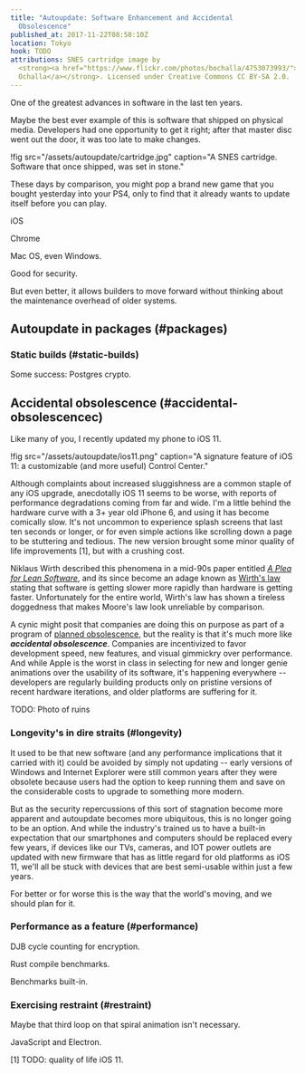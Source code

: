 ```yaml
---
title: "Autoupdate: Software Enhancement and Accidental
  Obsolescence"
published_at: 2017-11-22T08:50:10Z
location: Tokyo
hook: TODO
attributions: SNES cartridge image by
  <strong><a href="https://www.flickr.com/photos/bochalla/4753073993/">Bryan
  Ochalla</a></strong>. Licensed under Creative Commons CC BY-SA 2.0.
---
```


One of the greatest advances in software in the last ten
years.

Maybe the best ever example of this is software that
shipped on physical media. Developers had one opportunity
to get it right; after that master disc went out the door,
it was too late to make changes.

!fig src="/assets/autoupdate/cartridge.jpg" caption="A SNES cartridge. Software that once shipped, was set in stone."

These days by comparison, you might pop a brand new game
that you bought yesterday into your PS4, only to find that
it already wants to update itself before you can play.

iOS

Chrome

Mac OS, even Windows.

Good for security.

But even better, it allows builders to move forward without
thinking about the maintenance overhead of older systems.

## Autoupdate in packages (#packages)

### Static builds (#static-builds)

Some success: Postgres crypto.

## Accidental obsolescence (#accidental-obsolescencec)

Like many of you, I recently updated my phone to iOS 11.

!fig src="/assets/autoupdate/ios11.png" caption="A signature feature of iOS 11: a customizable (and more useful) Control Center."

Although complaints about increased sluggishness are a
common staple of any iOS upgrade, anecdotally iOS 11 seems
to be worse, with reports of performance degradations
coming from far and wide. I'm a little behind the hardware
curve with a 3+ year old iPhone 6, and using it has become
comically slow. It's not uncommon to experience splash
screens that last ten seconds or longer, or for even simple
actions like scrolling down a page to be stuttering and
tedious. The new version brought some minor quality of life
improvements [1], but with a crushing cost.

Niklaus Wirth described this phenomena in a mid-90s paper
entitled [_A Plea for Lean Software_][leansoftware], and
its since become an adage known as [Wirth's law][wirth]
stating that software is getting slower more rapidly than
hardware is getting faster. Unfortunately for the entire
world, Wirth's law has shown a tireless doggedness that
makes Moore's law look unreliable by comparison.

A cynic might posit that companies are doing this on
purpose as part of a program of [planned
obsolescence][planned], but the reality is that it's much
more like ***accidental obsolescence***. Companies are
incentivized to favor development speed, new features, and
visual gimmickry over performance. And while Apple is the
worst in class in selecting for new and longer genie
animations over the usability of its software, it's
happening everywhere -- developers are regularly building
products only on pristine versions of recent hardware
iterations, and older platforms are suffering for it.

TODO: Photo of ruins

### Longevity's in dire straits (#longevity)

It used to be that new software (and any performance
implications that it carried with it) could be avoided by
simply not updating -- early versions of Windows and
Internet Explorer were still common years after they were
obsolete because users had the option to keep running them
and save on the considerable costs to upgrade to something
more modern.

But as the security repercussions of this sort of
stagnation become more apparent and autoupdate becomes more
ubiquitous, this is no longer going to be an option. And
while the industry's trained us to have a built-in expectation
that our smartphones and computers should be replaced every
few years, if devices like our TVs, cameras, and IOT power
outlets are updated with new firmware that has as little
regard for old platforms as iOS 11, we'll all be stuck with
devices that are best semi-usable within just a few years.

For better or for worse this is the way that the world's
moving, and we should plan for it.

### Performance as a feature (#performance)

DJB cycle counting for encryption.

Rust compile benchmarks.

Benchmarks built-in.

### Exercising restraint (#restraint)

Maybe that third loop on that spiral animation isn't
necessary.

JavaScript and Electron.

[1] TODO: quality of life iOS 11.

[leansoftware]: http://doi.ieeecomputersociety.org/10.1109/2.348001
[planned]: https://TODO
[wirth]: https://en.wikipedia.org/wiki/Wirth%27s_law
